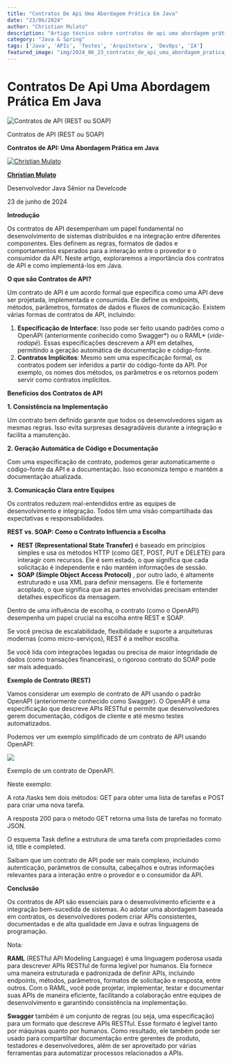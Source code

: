 ```yaml
---
title: "Contratos De Api Uma Abordagem Prática Em Java"
date: "23/06/2024"
author: "Christian Mulato"
description: "Artigo técnico sobre contratos de api uma abordagem prática em java"
category: "Java & Spring"
tags: ['Java', 'APIs', 'Testes', 'Arquitetura', 'DevOps', 'IA']
featured_image: "img/2024_06_23_contratos_de_api_uma_abordagem_pratica_em_java_featured.jpg"
---
```


# Contratos De Api Uma Abordagem Prática Em Java

![Contratos de API (REST ou SOAP)](img/image_not_found.png)

Contratos de API \(REST ou SOAP\)

__Contratos de API: Uma Abordagem Prática em Java__

[![Christian Mulato](img/image_not_found.png)](https://www.linkedin.com/in/chmulato/)

__[Christian Mulato](https://www.linkedin.com/in/chmulato/)__

Desenvolvedor Java Sênior na Develcode

23 de junho de 2024

__Introdução__

Os contratos de API desempenham um papel fundamental no desenvolvimento de sistemas distribuídos e na integração entre diferentes componentes\. Eles definem as regras, formatos de dados e comportamentos esperados para a interação entre o provedor e o consumidor da API\. Neste artigo, exploraremos a importância dos contratos de API e como implementá\-los em Java\.

__O que são Contratos de API?__

Um contrato de API é um acordo formal que especifica como uma API deve ser projetada, implementada e consumida\. Ele define os endpoints, métodos, parâmetros, formatos de dados e fluxos de comunicação\. Existem várias formas de contratos de API, incluindo:

1. __Especificação de Interface__: Isso pode ser feito usando padrões como o OpenAPI \(anteriormente conhecido como Swagger\*\) ou o RAML\* \(*vide\-rodapé*\)\. Essas especificações descrevem a API em detalhes, permitindo a geração automática de documentação e código\-fonte\.
2. __Contratos Implícitos__: Mesmo sem uma especificação formal, os contratos podem ser inferidos a partir do código\-fonte da API\. Por exemplo, os nomes dos métodos, os parâmetros e os retornos podem servir como contratos implícitos\.

__Benefícios dos Contratos de API__

__1\. Consistência na Implementação__

Um contrato bem definido garante que todos os desenvolvedores sigam as mesmas regras\. Isso evita surpresas desagradáveis durante a integração e facilita a manutenção\.

__2\. Geração Automática de Código e Documentação__

Com uma especificação de contrato, podemos gerar automaticamente o código\-fonte da API e a documentação\. Isso economiza tempo e mantém a documentação atualizada\.

__3\. Comunicação Clara entre Equipes__

Os contratos reduzem mal\-entendidos entre as equipes de desenvolvimento e integração\. Todos têm uma visão compartilhada das expectativas e responsabilidades\.

__REST vs\. SOAP: Como o Contrato Influencia a Escolha__

- __REST \(Representational State Transfer\)__ é baseado em princípios simples e usa os métodos HTTP \(como GET, POST, PUT e DELETE\) para interagir com recursos\. Ele é sem estado, o que significa que cada solicitação é independente e não mantém informações de sessão\.
- __SOAP \(Simple Object Access Protocol\)__ , por outro lado, é altamente estruturado e usa XML para definir mensagens\. Ele é fortemente acoplado, o que significa que as partes envolvidas precisam entender detalhes específicos da mensagem\.

Dentro de uma influência de escolha, o contrato \(como o OpenAPI\) desempenha um papel crucial na escolha entre REST e SOAP\.

Se você precisa de escalabilidade, flexibilidade e suporte a arquiteturas modernas \(como micro\-serviços\), REST é a melhor escolha\.

Se você lida com integrações legadas ou precisa de maior integridade de dados \(como transações financeiras\), o rigoroso contrato do SOAP pode ser mais adequado\.

__Exemplo de Contrato \(REST\)__

Vamos considerar um exemplo de contrato de API usando o padrão OpenAPI \(anteriormente conhecido como Swagger\)\. O OpenAPI é uma especificação que descreve APIs RESTful e permite que desenvolvedores gerem documentação, códigos de cliente e até mesmo testes automatizados\.

Podemos ver um exemplo simplificado de um contrato de API usando OpenAPI:

![](img/image_not_found.png)

Exemplo de um contrato de OpenAPI\.

Neste exemplo:

A rota /tasks tem dois métodos: GET para obter uma lista de tarefas e POST para criar uma nova tarefa\.

A resposta 200 para o método GET retorna uma lista de tarefas no formato JSON\.

O esquema Task define a estrutura de uma tarefa com propriedades como id, title e completed\.

Saibam que um contrato de API pode ser mais complexo, incluindo autenticação, parâmetros de consulta, cabeçalhos e outras informações relevantes para a interação entre o provedor e o consumidor da API\.

__Conclusão__

Os contratos de API são essenciais para o desenvolvimento eficiente e a integração bem\-sucedida de sistemas\. Ao adotar uma abordagem baseada em contratos, os desenvolvedores podem criar APIs consistentes, documentadas e de alta qualidade em Java e outras linguagens de programação\.

Nota:

__RAML__ \(RESTful API Modeling Language\) é uma linguagem poderosa usada para descrever APIs RESTful de forma legível por humanos\. Ela fornece uma maneira estruturada e padronizada de definir APIs, incluindo endpoints, métodos, parâmetros, formatos de solicitação e resposta, entre outros\. Com o RAML, você pode projetar, implementar, testar e documentar suas APIs de maneira eficiente, facilitando a colaboração entre equipes de desenvolvimento e garantindo consistência na implementação\.

__Swagger__ também é um conjunto de regras \(ou seja, uma especificação\) para um formato que descreve APIs RESTful\. Esse formato é legível tanto por máquinas quanto por humanos\. Como resultado, ele também pode ser usado para compartilhar documentação entre gerentes de produto, testadores e desenvolvedores, além de ser aproveitado por várias ferramentas para automatizar processos relacionados a APIs\.

